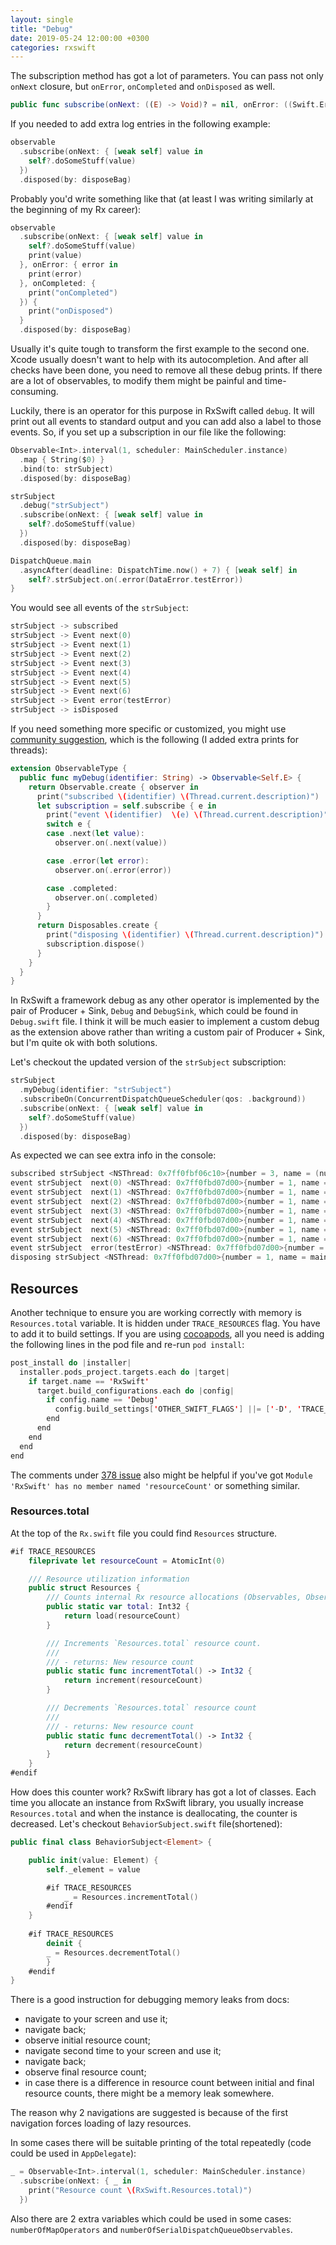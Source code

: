 ```yaml
---
layout: single
title: "Debug"
date: 2019-05-24 12:00:00 +0300
categories: rxswift
---
```


The subscription method has got a lot of parameters. You can pass not only `onNext` closure, but `onError`, `onCompleted` and `onDisposed` as well.

```swift
public func subscribe(onNext: ((E) -> Void)? = nil, onError: ((Swift.Error) -> Void)? = nil, onCompleted: (() -> Void)? = nil, onDisposed: (() -> Void)? = nil)
```

If you needed to add extra log entries in the following example:

```swift
observable
  .subscribe(onNext: { [weak self] value in
  	self?.doSomeStuff(value)
  })
  .disposed(by: disposeBag)
```

Probably you'd write something like that (at least I was writing similarly at the beginning of my Rx career):

```swift
observable
  .subscribe(onNext: { [weak self] value in
    self?.doSomeStuff(value)
    print(value)
  }, onError: { error in
    print(error)
  }, onCompleted: {
    print("onCompleted")
  }) {
    print("onDisposed")
  }
  .disposed(by: disposeBag)
```

Usually it's quite tough to transform the first example to the second one. Xcode usually doesn't want to help with its autocompletion. And after all checks have been done, you need to remove all these debug prints. If there are a lot of observables, to modify them might be painful and time-consuming.

Luckily, there is an operator for this purpose in RxSwift called `debug`. It will print out all events to standard output and you can add also a label to those events. So, if you set up a subscription in our file like the following:

```swift
Observable<Int>.interval(1, scheduler: MainScheduler.instance)
  .map { String($0) }
  .bind(to: strSubject)
  .disposed(by: disposeBag)

strSubject
  .debug("strSubject")
  .subscribe(onNext: { [weak self] value in
    self?.doSomeStuff(value)
  })
  .disposed(by: disposeBag)

DispatchQueue.main
  .asyncAfter(deadline: DispatchTime.now() + 7) { [weak self] in
    self?.strSubject.on(.error(DataError.testError))
}
```

You would see all events of the `strSubject`:

```swift
strSubject -> subscribed
strSubject -> Event next(0)
strSubject -> Event next(1)
strSubject -> Event next(2)
strSubject -> Event next(3)
strSubject -> Event next(4)
strSubject -> Event next(5)
strSubject -> Event next(6)
strSubject -> Event error(testError)
strSubject -> isDisposed
```

If you need something more specific or customized, you might use [community suggestion](https://github.com/ReactiveX/RxSwift/blob/master/Documentation/GettingStarted.md#debugging), which is the following (I added extra prints for threads):

```swift
extension ObservableType {
  public func myDebug(identifier: String) -> Observable<Self.E> {
    return Observable.create { observer in
      print("subscribed \(identifier) \(Thread.current.description)")
      let subscription = self.subscribe { e in
        print("event \(identifier)  \(e) \(Thread.current.description)")
        switch e {
        case .next(let value):
          observer.on(.next(value))

        case .error(let error):
          observer.on(.error(error))

        case .completed:
          observer.on(.completed)
        }
      }
      return Disposables.create {
        print("disposing \(identifier) \(Thread.current.description)")
        subscription.dispose()
      }
    }
  }
}
```

In RxSwift a framework debug as any other operator is implemented by the pair of Producer + Sink, `Debug` and `DebugSink`, which could be found in `Debug.swift` file. I think it will be much easier to implement a custom debug as the extension above rather than writing a custom pair of Producer + Sink, but I'm quite ok with both solutions.

Let's checkout the updated version of the `strSubject` subscription:

```swift
strSubject
  .myDebug(identifier: "strSubject")
  .subscribeOn(ConcurrentDispatchQueueScheduler(qos: .background))
  .subscribe(onNext: { [weak self] value in
    self?.doSomeStuff(value)
  })
  .disposed(by: disposeBag)
```

As expected we can see extra info in the console:

```swift
subscribed strSubject <NSThread: 0x7ff0fbf06c10>{number = 3, name = (null)}
event strSubject  next(0) <NSThread: 0x7ff0fbd07d00>{number = 1, name = main}
event strSubject  next(1) <NSThread: 0x7ff0fbd07d00>{number = 1, name = main}
event strSubject  next(2) <NSThread: 0x7ff0fbd07d00>{number = 1, name = main}
event strSubject  next(3) <NSThread: 0x7ff0fbd07d00>{number = 1, name = main}
event strSubject  next(4) <NSThread: 0x7ff0fbd07d00>{number = 1, name = main}
event strSubject  next(5) <NSThread: 0x7ff0fbd07d00>{number = 1, name = main}
event strSubject  next(6) <NSThread: 0x7ff0fbd07d00>{number = 1, name = main}
event strSubject  error(testError) <NSThread: 0x7ff0fbd07d00>{number = 1, name = main}
disposing strSubject <NSThread: 0x7ff0fbd07d00>{number = 1, name = main}
```

## Resources

Another technique to ensure you are working correctly with memory is `Resources.total` variable. It is hidden under `TRACE_RESOURCES` flag. You have to add it to build settings. If you are using [cocoapods](https://www.raywenderlich.com/626-cocoapods-tutorial-for-swift-getting-started), all you need is adding the following lines in the pod file and re-run `pod install`:

```swift
post_install do |installer|
  installer.pods_project.targets.each do |target|
    if target.name == 'RxSwift'
      target.build_configurations.each do |config|
        if config.name == 'Debug'
          config.build_settings['OTHER_SWIFT_FLAGS'] ||= ['-D', 'TRACE_RESOURCES']
        end
      end
    end
  end
end
```

The comments under [378 issue](https://github.com/ReactiveX/RxSwift/issues/378) also might be helpful if you've got `Module 'RxSwift' has no member named 'resourceCount'` or something similar.

### Resources.total
 
At the top of the `Rx.swift` file you could find `Resources` structure.

```swift
#if TRACE_RESOURCES
    fileprivate let resourceCount = AtomicInt(0)

    /// Resource utilization information
    public struct Resources {
        /// Counts internal Rx resource allocations (Observables, Observers, Disposables, etc.). This provides a simple way to detect leaks during development.
        public static var total: Int32 {
            return load(resourceCount)
        }

        /// Increments `Resources.total` resource count.
        ///
        /// - returns: New resource count
        public static func incrementTotal() -> Int32 {
            return increment(resourceCount)
        }

        /// Decrements `Resources.total` resource count
        ///
        /// - returns: New resource count
        public static func decrementTotal() -> Int32 {
            return decrement(resourceCount)
        }
    }
#endif
```

How does this counter work? RxSwift library has got a lot of classes. Each time you allocate an instance from RxSwift library, you usually increase `Resources.total` and when the instance is deallocating, the counter is decreased. Let's checkout `BehaviorSubject.swift` file(shortened):

```swift
public final class BehaviorSubject<Element> {

    public init(value: Element) {
        self._element = value

        #if TRACE_RESOURCES
            _ = Resources.incrementTotal()
        #endif
    }
    
    #if TRACE_RESOURCES
        deinit {
        _ = Resources.decrementTotal()
        }
    #endif
}
```

There is a good instruction for debugging memory leaks from docs:

* navigate to your screen and use it;
* navigate back;
* observe initial resource count;
* navigate second time to your screen and use it;
* navigate back;
* observe final resource count;
* in case there is a difference in resource count between initial and final resource counts, there might be a memory leak somewhere.

The reason why 2 navigations are suggested is because of the first navigation forces loading of lazy resources.

In some cases there will be suitable printing of the total repeatedly (code could be used in `AppDelegate`):

```swift
_ = Observable<Int>.interval(1, scheduler: MainScheduler.instance)
  .subscribe(onNext: { _ in
    print("Resource count \(RxSwift.Resources.total)")
  })
```

Also there are 2 extra variables which could be used in some cases: `numberOfMapOperators` and `numberOfSerialDispatchQueueObservables`. 
